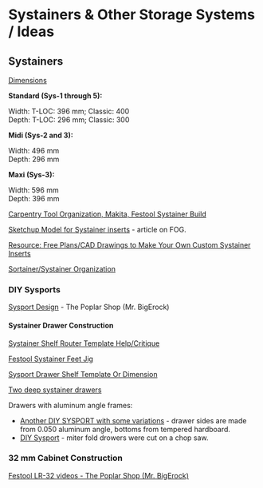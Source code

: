 # Systainers & Other Storage Systems / Ideas

## Systainers

[Dimensions](https://www.tanos.de/007/En/HOME/PRODUCT_AREAS/systainer/Dimensions.html)

**Standard (Sys-1 through 5):**

Width: T-LOC: 396 mm; Classic: 400  
Depth: T-LOC: 296 mm; Classic: 300

**Midi (Sys-2 and 3):**

Width: 496 mm  
Depth: 296 mm

**Maxi (Sys-3):**

Width: 596 mm  
Depth: 396 mm

[Carpentry Tool Organization, Makita, Festool Systainer Build](https://www.youtube.com/watch?v=LHMyhuZo2a0)

[Sketchup Model for Systainer inserts](https://3dwarehouse.sketchup.com/model/edf07d0204c1820b7adda53967d00c3f/Systainer-Inserts) - article on FOG.

[Resource: Free Plans/CAD Drawings to Make Your Own Custom Systainer Inserts](https://www.core77.com/posts/68718/Resource-Free-PlansCAD-Drawings-to-Make-Your-Own-Custom-Systainer-Inserts)

[Sortainer/Systainer Organization](http://festoolownersgroup.com/festool-and-tanos-systainers/sortainersystainer-organization/)

### DIY Sysports

[Sysport Design](https://www.youtube.com/watch?v=ijrgA5M2Xls) - The Poplar Shop (Mr. BigErock)

#### Systainer Drawer Construction

[Systainer Shelf Router Template Help/Critique](http://festoolownersgroup.com/festool-jigs-tool-enhancements/systainer-shelf-router-template-helpcritique/)

[Festool Systainer Feet Jig](http://festoolownersgroup.com/festool-jigs-tool-enhancements/festool-systainer-feet-jig/)

[Sysport Drawer Shelf Template Or Dimension](http://festoolownersgroup.com/festool-how-to/sysport-drawer-shelf-template-or-dimension/)

[Two deep systainer drawers](http://festoolownersgroup.com/workshops-and-mobile-vehicle-based-shops/two-deep-systainer-drawers)

Drawers with aluminum angle frames:
* [Another DIY SYSPORT with some variations](http://festoolownersgroup.com/festool-and-tanos-systainers/another-diy-sysport-with-some-variations/msg379563) - drawer sides are made from 0.050 aluminum angle, bottoms from tempered hardboard.
* [DIY Sysport](http://festoolownersgroup.com/festool-and-tanos-systainers/diy-sysport/msg370423) - miter fold drowers were cut on a chop saw.

### 32 mm Cabinet Construction

[Festool LR-32 videos - The Poplar Shop (Mr. BigErock)](https://www.youtube.com/playlist?list=PLWQ1DAMaquDjTtCUIELBfVrNtocbQPXsy)
